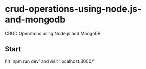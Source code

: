 # crud-operations-using-node.js-and-mongodb

CRUD Operations using Node.js and MongoDB

## Start

hit 'npm run dev' and visit 'localhost:3000/'

